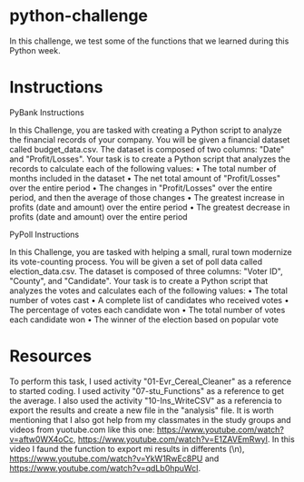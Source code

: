 # python-challenge

In this challenge, we test some of the functions that we learned during this Python week.

# Instructions

PyBank Instructions

In this Challenge, you are tasked with creating a Python script to analyze the financial records of your company. You will be given a financial dataset called budget_data.csv. The dataset is composed of two columns: "Date" and "Profit/Losses".
Your task is to create a Python script that analyzes the records to calculate each of the following values:
•	The total number of months included in the dataset
•	The net total amount of "Profit/Losses" over the entire period
•	The changes in "Profit/Losses" over the entire period, and then the average of those changes
•	The greatest increase in profits (date and amount) over the entire period
•	The greatest decrease in profits (date and amount) over the entire period

PyPoll Instructions

In this Challenge, you are tasked with helping a small, rural town modernize its vote-counting process.
You will be given a set of poll data called election_data.csv. The dataset is composed of three columns: "Voter ID", "County", and "Candidate". Your task is to create a Python script that analyzes the votes and calculates each of the following values:
•	The total number of votes cast
•	A complete list of candidates who received votes
•	The percentage of votes each candidate won
•	The total number of votes each candidate won
•	The winner of the election based on popular vote
 

# Resources 

To perform this task, I used activity "01-Evr_Cereal_Cleaner" as a reference to started coding. I used activity "07-stu_Functions" as a reference to get the average. I also used the activity "10-Ins_WriteCSV" as a referencia to export the results and create a new file in the "analysis" file. It is worth mentioning that I also got help from my classmates in the study groups and videos from yuotube.com like this one:  https://www.youtube.com/watch?v=aftw0WX4oCc, https://www.youtube.com/watch?v=E1ZAVEmRwyI. In this video I faund the function to export mi results in differents (\n), https://www.youtube.com/watch?v=YkW1RwEc8PU and https://www.youtube.com/watch?v=qdLb0hpuWcI.
